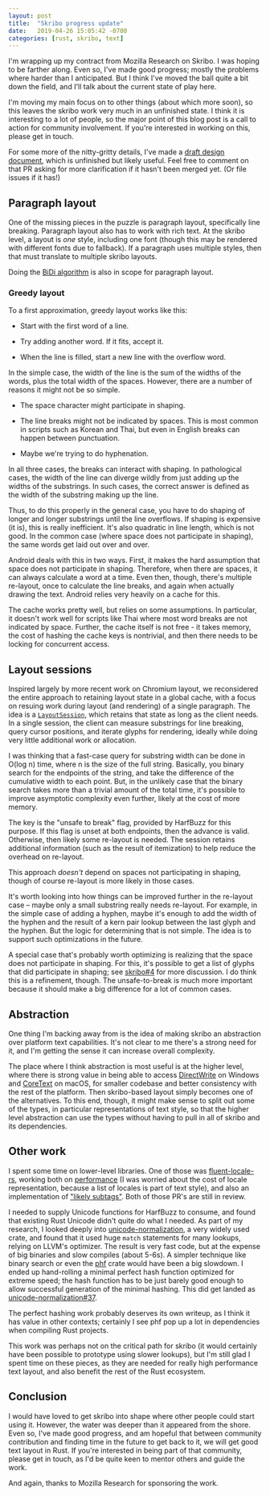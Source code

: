 ```yaml
---
layout: post
title:  "Skribo progress update"
date:   2019-04-26 15:05:42 -0700
categories: [rust, skribo, text]
---
```

I'm wrapping up my contract from Mozilla Research on Skribo. I was hoping to be farther along. Even so, I've made good progress; mostly the problems where harder than I anticipated. But I think I've moved the ball quite a bit down the field, and I'll talk about the current state of play here.

I'm moving my main focus on to other things (about which more soon), so this leaves the skribo work very much in an unfinished state. I think it is interesting to a lot of people, so the major point of this blog post is a call to action for community involvement. If you're interested in working on this, please get in touch.

For some more of the nitty-gritty details, I've made a [draft design document], which is unfinished but likely useful. Feel free to comment on that PR asking for more clarification if it hasn't been merged yet. (Or file issues if it has!)

## Paragraph layout

One of the missing pieces in the puzzle is paragraph layout, specifically line breaking. Paragraph layout also has to work with rich text. At the skribo level, a layout is *one* style, including one font (though this may be rendered with different fonts due to fallback). If a paragraph uses multiple styles, then that must translate to multiple skribo layouts.

Doing the [BiDi algorithm] is also in scope for paragraph layout.

### Greedy layout

To a first approximation, greedy layout works like this:

* Start with the first word of a line.

* Try adding another word. If it fits, accept it.

* When the line is filled, start a new line with the overflow word.

In the simple case, the width of the line is the sum of the widths of the words, plus the total width of the spaces. However, there are a number of reasons it might not be so simple.

* The space character might participate in shaping.

* The line breaks might not be indicated by spaces. This is most common in scripts such as Korean and Thai, but even in English breaks can happen between punctuation.

* Maybe we're trying to do hyphenation.

In all three cases, the breaks can interact with shaping. In pathological cases, the width of the line can diverge wildly from just adding up the widths of the substrings. In such cases, the correct answer is defined as the width of the substring making up the line.

Thus, to do this properly in the general case, you have to do shaping of longer and longer substrings until the line overflows. If shaping is expensive (it is), this is really inefficient. It's also quadratic in line length, which is not good. In the common case (where space does not participate in shaping), the same words get laid out over and over.

Android deals with this in two ways. First, it makes the hard assumption that space does not participate in shaping. Therefore, when there are spaces, it can always calculate a word at a time. Even then, though, there's multiple re-layout, once to calculate the line breaks, and again when actually drawing the text. Android relies very heavily on a cache for this.

The cache works pretty well, but relies on some assumptions. In particular, it doesn't work well for scripts like Thai where most word breaks are not indicated by space. Further, the cache itself is not free - it takes memory, the cost of hashing the cache keys is nontrivial, and then there needs to be locking for concurrent access.

## Layout sessions

Inspired largely by more recent work on Chromium layout, we reconsidered the entire approach to retaining layout state in a global cache, with a focus on resuing work during layout (and rendering) of a single paragraph. The idea is a [`LayoutSession`], which retains that state as long as the client needs. In a single session, the client can measure substrings for line breaking, query cursor positions, and iterate glyphs for rendering, ideally while doing very little additional work or allocation.

I was thinking that a fast-case query for substring width can be done in O(log n) time, where n is the size of the full string. Basically, you binary search for the endpoints of the string, and take the difference of the cumulative width to each point. But, in the unlikely case that the binary search takes more than a trivial amount of the total time, it's possible to improve asymptotic complexity even further, likely at the cost of more memory.

The key is the "unsafe to break" flag, provided by HarfBuzz for this purpose. If this flag is unset at both endpoints, then the advance is valid. Otherwise, then likely some re-layout is needed. The session retains additional information (such as the result of itemization) to help reduce the overhead on re-layout.

This approach *doesn't* depend on spaces not participating in shaping, though of course re-layout is more likely in those cases.

It's worth looking into how things can be improved further in the re-layout case – maybe only a small substring really needs re-layout. For example, in the simple case of adding a hyphen, maybe it's enough to add the width of the hyphen and the result of a kern pair lookup between the last glyph and the hyphen. But the logic for determining that is not simple. The idea is to support such optimizations in the future.

A special case that's probably worth optimizing is realizing that the space does not participate in shaping. For this, it's possible to get a list of glyphs that did participate in shaping; see [skribo#4] for more discussion. I do think this is a refinement, though. The unsafe-to-break is much more important because it should make a big difference for a lot of common cases.

## Abstraction

One thing I'm backing away from is the idea of making skribo an abstraction over platform text capabilities. It's not clear to me there's a strong need for it, and I'm getting the sense it can increase overall complexity.

The place where I think abstraction is most useful is at the higher level, where there is strong value in being able to access [DirectWrite] on Windows and [CoreText] on macOS, for smaller codebase and better consistency with the rest of the platform. Then skribo-based layout simply becomes one of the alternatives. To this end, though, it might make sense to split out some of the types, in particular representations of text style, so that the higher level abstraction can use the types without having to pull in all of skribo and its dependencies.

## Other work

I spent some time on lower-level libraries. One of those was [fluent-locale-rs], working both on [performance](https://github.com/projectfluent/fluent-locale-rs/pull/8) (I was worried about the cost of locale representation, because a list of locales is part of text style), and also an implementation of ["likely subtags"](https://github.com/projectfluent/fluent-locale-rs/pull/11). Both of those PR's are still in review.

I needed to supply Unicode functions for HarfBuzz to consume, and found that existing Rust Unicode didn't quite do what I needed. As part of my research, I looked deeply into [unicode-normalization], a very widely used crate, and found that it used huge `match` statements for many lookups, relying on LLVM's optimizer. The result is very fast code, but at the expense of big binaries and slow compiles (about 5-6s). A simpler technique like binary search or even the [phf] crate would have been a big slowdown. I ended up hand-rolling a minimal perfect hash function optimized for extreme speed; the hash function has to be just barely good enough to allow successful generation of the minimal hashing. This did get landed as [unicode-normalization#37].

The perfect hashing work probably deserves its own writeup, as I think it has value in other contexts; certainly I see phf pop up a lot in dependencies when compiling Rust projects.

This work was perhaps not on the critical path for skribo (it would certainly have been possible to prototype using slower lookups), but I'm still glad I spent time on these pieces, as they are needed for really high performance text layout, and also benefit the rest of the Rust ecosystem.

## Conclusion

I would have loved to get skribo into shape where other people could start using it. However, the water was deeper than it appeared from the shore. Even so, I've made good progress, and am hopeful that between community contribution and finding time in the future to get back to it, we will get good text layout in Rust. If you're interested in being part of that community, please get in touch, as I'd be quite keen to mentor others and guide the work.

And again, thanks to Mozilla Research for sponsoring the work.

[skribo]: https://github.com/linebender/skribo
[skribo#4]: https://github.com/linebender/skribo/issues/4
[BiDi algorithm]: https://www.w3.org/International/articles/inline-bidi-markup/uba-basics
[unicode-normalization]: https://github.com/unicode-rs/unicode-normalization
[unicode-normalization#37]: https://github.com/unicode-rs/unicode-normalization/pull/37
[phf]: https://crates.io/crates/phf
[minimal perfect hashing]: http://stevehanov.ca/blog/?id=119
[fluent-locale-rs]: https://github.com/projectfluent/fluent-locale-rs
[draft design document]: https://github.com/linebender/skribo/pull/13
[DirectWrite]: https://docs.microsoft.com/en-us/windows/desktop/directwrite/direct-write-portal
[CoreText]: https://developer.apple.com/documentation/coretext
[`LayoutSession`]: https://github.com/linebender/skribo/pull/11
